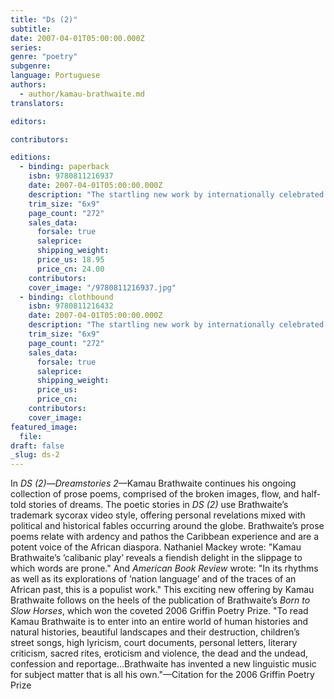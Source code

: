 ```yaml
---
title: "Ds (2)"
subtitle:
date: 2007-04-01T05:00:00.000Z
series:
genre: "poetry"
subgenre:
language: Portuguese
authors:
  - author/kamau-brathwaite.md
translators:

editors:

contributors:

editions:
  - binding: paperback
    isbn: 9780811216937
    date: 2007-04-01T05:00:00.000Z
    description: "The startling new work by internationally celebrated Caribbean poet, historian and cultural theorist Kamau Brathwaite, winner of the 2006 Griffin Poetry Prize. "
    trim_size: "6x9"
    page_count: "272"
    sales_data:
      forsale: true
      saleprice:
      shipping_weight:
      price_us: 18.95
      price_cn: 24.00
    contributors:
    cover_image: "/9780811216937.jpg"
  - binding: clothbound
    isbn: 9780811216432
    date: 2007-04-01T05:00:00.000Z
    description: "The startling new work by internationally celebrated Caribbean poet, historian and cultural theorist Kamau Brathwaite, winner of the 2006 Griffin Poetry Prize. "
    trim_size: "6x9"
    page_count: "272"
    sales_data:
      forsale: true
      saleprice:
      shipping_weight:
      price_us:
      price_cn:
    contributors:
    cover_image: 
featured_image:
  file:
draft: false
_slug: ds-2
---
```


In _DS (2)_—_Dreamstories 2_—Kamau Brathwaite continues his ongoing collection of prose poems, comprised of the broken images, flow, and half-told stories of dreams. The poetic stories in _DS (2)_ use Brathwaite’s trademark sycorax video style, offering personal revelations mixed with political and historical fables occurring around the globe. Brathwaite’s prose poems relate with ardency and pathos the Caribbean experience and are a potent voice of the African diaspora. Nathaniel Mackey wrote: "Kamau Brathwaite’s ’calibanic play’ reveals a fiendish delight in the slippage to which words are prone." And _American Book Review_ wrote: "In its rhythms as well as its explorations of ’nation language’ and of the traces of an African past, this is a populist work." This exciting new offering by Kamau Brathwaite follows on the heels of the publication of Brathwaite’s _Born to Slow Horses_, which won the coveted 2006 Griffin Poetry Prize. "To read Kamau Brathwaite is to enter into an entire world of human histories and natural histories, beautiful landscapes and their destruction, children’s street songs, high lyricism, court documents, personal letters, literary criticism, sacred rites, eroticism and violence, the dead and the undead, confession and reportage...Brathwaite has invented a new linguistic music for subject matter that is all his own."—Citation for the 2006 Griffin Poetry Prize
